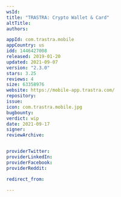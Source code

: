 ```yaml
---
wsId: 
title: "TRASTRA: Crypto Wallet & Card"
altTitle: 
authors:

appId: com.trastra.mobile
appCountry: us
idd: 1446427008
released: 2019-01-20
updated: 2021-09-07
version: "2.3.0"
stars: 3.25
reviews: 4
size: 63358976
website: https://mobile-app.trastra.com/
repository: 
issue: 
icon: com.trastra.mobile.jpg
bugbounty: 
verdict: wip
date: 2021-09-17
signer: 
reviewArchive:


providerTwitter: 
providerLinkedIn: 
providerFacebook: 
providerReddit: 

redirect_from:

---
```


